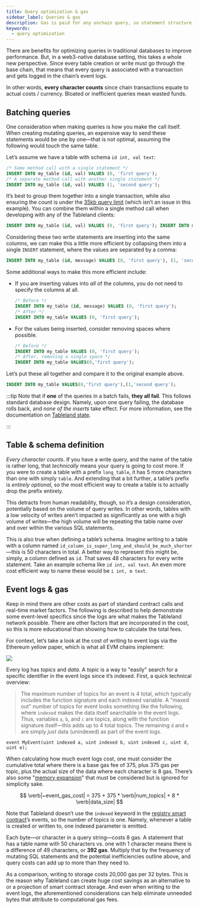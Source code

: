 ```yaml
---
title: Query optimization & gas
sidebar_label: Queries & gas
description: Gas is paid for any onchain query, so statement structure has an impact on cost.
keywords:
  - query optimization
---
```


There are benefits for optimizing queries in traditional databases to improve performance. But, in a web3-native database setting, this takes a whole new perspective. Since every table creation or write must go through the base chain, that means that every query is associated with a transaction and gets logged in the chain’s event logs.

In other words, **every character counts** since chain transactions equate to actual costs / currency. Bloated or inefficient queries mean wasted funds.

## Batching queries

One consideration when making queries is how you make the call itself. When creating mutating queries, an expensive way to send these statements would be one by one—that is not optimal, assuming the following would touch the same table.

Let’s assume we have a table with schema `id int, val text`:

```sql
/* Some method call with a single statement */
INSERT INTO my_table (id, val) VALUES (0, 'first query');
/* A separate method call with another single statement */
INSERT INTO my_table (id, val) VALUES (1, 'second query');
```

It’s best to group them together into a single transaction, while also ensuring the count is under the [35kb query limit](/fundamentals/architecture/limits) (which isn’t an issue in this example). You can combine them within a single method call when developing with any of the Tableland clients:

```sql
INSERT INTO my_table (id, val) VALUES (0, 'first query'); INSERT INTO my_table (id, message) VALUES (1, 'second query');
```

Considering these two write statements are inserting into the same columns, we can make this a little more efficient by collapsing them into a single `INSERT` statement, where the values are separated by a comma:

```sql
INSERT INTO my_table (id, message) VALUES (0, 'first query'), (1, 'second query');
```

Some additional ways to make this more efficient include:

- If you are inserting values into _all_ of the columns, you do not need to specify the columns at all.
  ```sql
  /* Before */
  INSERT INTO my_table (id, message) VALUES (0, 'first query');
  /* After */
  INSERT INTO my_table VALUES (0, 'first query');
  ```
- For the values being inserted, consider removing spaces where possible.
  ```sql
  /* Before */
  INSERT INTO my_table VALUES (0, 'first query');
  /* After, removing a single space */
  INSERT INTO my_table VALUES(0,'first query');
  ```

Let’s put these all together and compare it to the original example above.

```sql
INSERT INTO my_table VALUES(0,'first query'),(1,'second query');
```

:::tip
Note that if **one** of the queries in a batch fails, **they all fail**. This follows standard database design. Namely, upon one query failing, the database rolls back, and _none of the inserts_ take effect. For more information, see the documentation on [Tableland state](/fundamentals/architecture/protocol-design#atomicity).

:::

## Table & schema definition

_Every character counts_. If you have a write query, and the name of the table is rather long, that _technically_ means your query is going to cost more. If you were to create a table with a prefix `long_table`, it has 5 more characters than one with simply `table`. And extending that a bit further, a table’s prefix is _entirely optional_, so the most efficient way to create a table is to actually drop the prefix entirely.

This detracts from human readability, though, so it’s a design consideration, potentially based on the volume of query writes. In other words, tables with a low velocity of writes aren’t impacted as significantly as one with a high volume of writes—the high volume will be repeating the table name over and over within the various SQL statements.

This is also true when defining a table’s schema. Imagine writing to a table with a column named `id_column_is_super_long_and_should_be_much_shorter`—this is 50 characters in total. A better way to represent this might be, simply, a column defined as `id`. That saves 48 characters for every write statement. Take an example schema like `id int, val text`. An even more cost efficient way to name these would be `i int, m text`.

## Event logs & gas

Keep in mind there are other costs as part of standard contract calls and real-time market factors. The following is described to help demonstrate some event-level specifics since the logs are what makes the Tableland network possible. There are other factors that are incorporated in the cost, so this is more educational than showing how to calculate the total fees.

For context, let’s take a look at the cost of writing to event logs via the Ethereum yellow paper, which is what all EVM chains implement:

![](@site/static/assets/eth-yellowpaper-gas.png)

Every log has _topics_ and _data_. A _topic_ is a way to "easily" search for a specific identifier in the event logs since it’s indexed. First, a quick technical overview:

> The maximum number of topics for an event is 4 total, which typically includes the function signature and each indexed variable. A "maxed out" number of topics for event looks something like the following, where `indexed` makes the data itself searchable in the event logs. Thus, variables `a`, `b`, and `c` are topics, along with the function signature itself—this adds up to 4 total topics. The remaining `d` and `e` are simply _just_ data (unindexed) as part of the event logs.

```solidity
event MyEvent(uint indexed a, uint indexed b, uint indexed c, uint d, uint e);
```

When calculating how much event logs cost, one must consider the cumulative total where there is a base gas fee of 375, plus 375 gas per topic, plus the actual size of the data where each character is 8 gas. There’s also some "[memory expansion](https://github.com/wolflo/evm-opcodes/blob/main/gas.md#a8-log-operations)" that must be considered but is ignored for simplicity sake.

$$
\verb|~event_gas_cost| = 375 + 375 * \verb|num_topics| + 8 * \verb|data_size|
$$

Note that Tableland doesn’t use the `indexed` keyword in the [registry smart contract](https://github.com/tablelandnetwork/evm-tableland/blob/main/contracts/ITablelandTables.sol)’s events, so the number of topics is one. Namely, whenever a table is created or written to, one indexed parameter is emitted.

Each byte—or character in a query string—costs 8 gas. A statement that has a table name with 50 characters vs. one with 1 character means there is a difference of 49 characters, or **392 gas**. Multiply that by the frequency of mutating SQL statements and the potential inefficiencies outline above, and query costs can add up to more than they need to.

As a comparison, writing to storage costs 20,000 gas per 32 bytes. This is the reason why Tableland can create huge cost savings as an alternative to or a projection of smart contract storage. And even when writing to the event logs, the aforementioned considerations can help eliminate unneeded bytes that attribute to computational gas fees.

